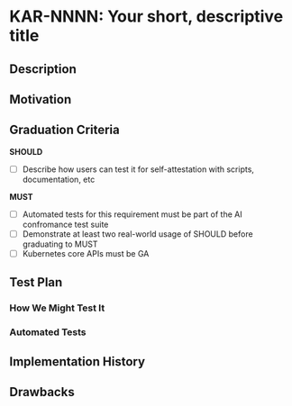 <!--
**Note:** When your KAR is complete, all of these comment blocks should be removed.

Follow the guidelines of the [documentation style guide].
In particular, wrap lines to a reasonable length, to make it
easier for reviewers to cite specific portions, and to minimize diff churn on
updates.

[documentation style guide]: https://github.com/kubernetes/community/blob/master/contributors/guide/style-guide.md

To get started with this template:

- [ ] **Create an issue in kubernetes-sigs/wg-ai-conformance**
  When filing an AI conformance requirement tracking issue, please make sure to complete all
  fields in that template. One of the fields asks for a link to the KAR. You
  can leave that blank until this KAR is filed, and then go back to the
  issue and add the link.
- [ ] **Make a copy of this template directory.**
  Copy this template into the owning directory and name it
  `NNNN-short-descriptive-title`, where `NNNN` is the issue number (with no
  leading-zero padding) assigned to your AI conformance requirement issue above.
- [ ] **Fill out as much of the kar.yaml file as you can.**
  At minimum, you should fill in the "Title", "Authors", "Status", and date-related fields.
- [ ] **Fill out this file as best you can.**
  At minimum, you should fill in the "Description" sections.
- [ ] **Create a PR for this KAR.**
  Assign it to wg-ai-conformance leads who are sponsoring this process.
- [ ] **Merge early and iterate.**
  Avoid getting hung up on specific details and instead aim to get the goals of
  the KAR clarified and merged quickly. The best way to do this is to 
  start with the high-level sections and fill out details incrementally in
  subsequent PRs.

When editing KARS, aim for tightly-scoped, single-topic PRs to keep discussions
focused. If you disagree with what is already in a document, open a new PR
with suggested changes.

One KAR corresponds to one "AI conformance requirement" for its whole lifecycle.
You do not need a new KAR to move from SHOULD to MUST, for example. If
new details emerge that belong in the KAR, edit the KAR. Once a requirement has become
"implemented", major changes should get new KARs.

The canonical place for the latest set of instructions (and the likely source
of this file) is [here](/kars/NNNN-kar-template/README.md).

**Note:** Any PRs to move a KAR to `implemented`, or significant changes once
it is marked `implementable`, must be approved by each of the KAR approvers.
If that is not possible, then changes to that list should be approved by the remaining approvers and/or
SIG Architecture.
-->

# KAR-NNNN: Your short, descriptive title

<!--
This is the title of your KAR. Keep it short, simple, and descriptive. A good
title can help communicate what the KAR is and should be considered as part of
any review.
-->

## Description

<!--
The CNCF Kubernetes AI Conformance defines a set of capabilities, APIs, and configurations that a Kubernetes cluster MUST offer, on top of standard CNCF Kubernetes Conformance, to reliably and efficiently run AI/ML workloads. This initiative aims to simplify AI/ML operations on Kubernetes, accelerate adoption, guarantee interoperability and portability for AI workloads, reduce the overall cost of ownership, and enable ecosystem growth on an industry-standard foundation.

This section should produce high-quality, user-focused
documentation for an AI conformance requirement that will be part of a corresponding Kubernetes Release in https://github.com/cncf/ai-conformance. Vendors should be able to understand the requirement and submit conformance results for review and certification by the CNCF. A test implementer should be able to create automated tests based on this description.
KAR editors and SIG Docs
should help to ensure that the tone and content of the `Summary` section is
useful for a wide audience.

A good description should be one or two sentences in length.
-->

## Motivation

<!--
This section is for explicitly listing the motivation and rationale of why the requirement is important and the benefits to users. The section can optionally provide links to existing implementations to demonstrate the interest in this KAR within the wider Kubernetes community.
-->

## Graduation Criteria

<!--
**Note:** *Not required until targeted at a release.*
If applicable, make sure the required tests are in the test plan section.
-->

**SHOULD**
- [ ] Describe how users can test it for self-attestation with scripts, documentation, etc

**MUST**
- [ ] Automated tests for this requirement must be part of the AI confromance test suite
- [ ] Demonstrate at least two real-world usage of SHOULD before graduating to MUST
- [ ] Kubernetes core APIs must be GA

## Test Plan

<!--
**Note:** *Not required until targeted at a release.*
The goal is to ensure that we don't accept requirements with inadequate ways to test them.
Starting v1.37, automated tests are graduation criteria for MUSTs.
-->

### How We Might Test It
<!--
**Note:** *Not required until targeted at a release.*
For SHOULD, describe what tests will be added to the AI conformance test suite. 
Document scripts or steps a user can follow to test for self-attestation.
-->

### Automated Tests

<!--
**Note:** *Not required until targeted at a release.*
Document automated tests that have been added to the AI conformance test suite.
-->

## Implementation History

<!--
Major milestones in the lifecycle of a KAR should be tracked in this section.
Major milestones might include:
- the date the KAR is created and its status changed to implementable, signaling WG acceptance
- the `Test Plan` section being merged, signaling agreement on a proposed test plan
- the first Kubernetes release where an initial version of the KAR was available as SHOULD
- the version of Kubernetes where the KAR graduated to MUST
- the date the status changed to implemented from implementable, signaling completion
- when the KAR was retired or superseded
-->

## Drawbacks

<!--
Why should this KAR _not_ be implemented?
-->
